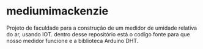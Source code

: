 # mediumimackenzie
Projeto de faculdade para a construção de um medidor de umidade relativa do ar, usando IOT.
dentro desse repositório está o codígo fonte para que nosso medidor funcione e a biblioteca Arduino DHT. 

